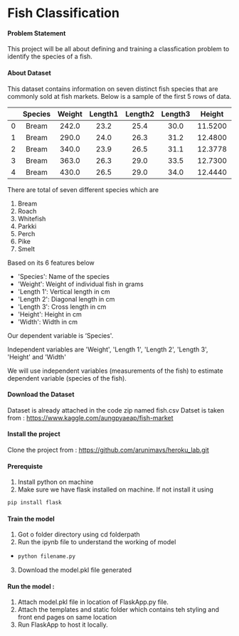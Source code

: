 # Fish Classification

#### Problem Statement
This project will be all about defining and training a classfication problem to identify the species of a fish.

#### About Dataset
This dataset contains information on seven distinct fish species that are commonly sold at fish markets.
Below is a sample of the first 5 rows of data.

|   | Species | Weight | Length1 | Length2 | Length3 |  Height |  Width |
|:-:|:-------:|:------:|:-------:|:-------:|:-------:|:-------:|:------:|
| 0 |  Bream  |  242.0 |   23.2  |   25.4  |   30.0  | 11.5200 | 4.0200 |
| 1 |  Bream  |  290.0 |   24.0  |   26.3  |   31.2  | 12.4800 | 4.3056 |
| 2 |  Bream  |  340.0 |   23.9  |   26.5  |   31.1  | 12.3778 | 4.6961 |
| 3 |  Bream  |  363.0 |   26.3  |   29.0  |   33.5  | 12.7300 | 4.4555 |
| 4 |  Bream  |  430.0 |   26.5  |   29.0  |   34.0  | 12.4440 | 5.1340 |

There are total of seven different species which are 
1. Bream
2. Roach
3. Whitefish
4. Parkki
5. Perch
6. Pike
7. Smelt

Based on its 6 features below 
-	'Species': Name of the species
-	'Weight': Weight of individual fish in grams
-	'Length 1': Vertical length in cm
-	'Length 2': Diagonal length in cm
-	'Length 3': Cross length in cm
-	'Height': Height in cm
-	'Width': Width in cm

Our dependent variable is ‘Species'. 

Independent variables are 'Weight', 'Length 1', 'Length 2', 'Length 3', 'Height' and 'Width'

We will use independent variables (measurements of the fish) to estimate dependent variable (species of the fish).

#### Download the Dataset
Dataset is already attached in  the code zip named fish.csv
Datset is taken from  : https://www.kaggle.com/aungpyaeap/fish-market

#### Install the project
Clone the project from  : https://github.com/arunimavs/heroku_lab.git

#### Prerequiste
1. Install python on machine 
2. Make sure we have flask installed on machine. If not install it using 
  ```sh
  pip install flask 
  ```
#### Train the model
1. Got o folder directory using cd folderpath
2. Run the ipynb file to understand the working of model
- 
   ```sh
  python filename.py
  ```
3. Download the model.pkl file generated 

#### Run the model : 
1. Attach model.pkl file in location of FlaskApp.py file.
2. Attach the templates and static folder which contains teh styling and front end pages on same location
3. Run FlaskApp to host it locally.

